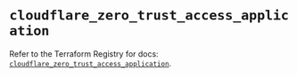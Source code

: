 # `cloudflare_zero_trust_access_application`

Refer to the Terraform Registry for docs: [`cloudflare_zero_trust_access_application`](https://registry.terraform.io/providers/cloudflare/cloudflare/4.44.0/docs/resources/zero_trust_access_application).
